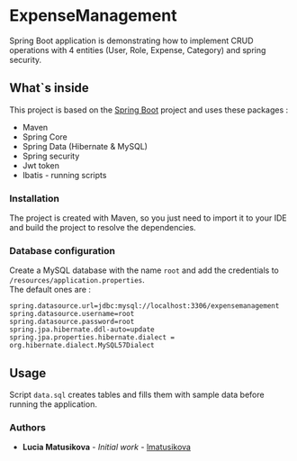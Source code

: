# ExpenseManagement

Spring Boot application is demonstrating how to implement CRUD operations with 4 entities (User, Role, Expense, Category) and spring security.

## What`s inside

This project is based on the [Spring Boot](http://projects.spring.io/spring-boot/) project and uses these packages :
- Maven
- Spring Core
- Spring Data (Hibernate & MySQL)
- Spring security
- Jwt token
- Ibatis - running scripts

### Installation

The project is created with Maven, so you just need to import it to your IDE and build the project to resolve the dependencies.

### Database configuration
Create a MySQL database with the name `root` and add the credentials to `/resources/application.properties`.  
The default ones are :

```
spring.datasource.url=jdbc:mysql://localhost:3306/expensemanagement
spring.datasource.username=root
spring.datasource.password=root
spring.jpa.hibernate.ddl-auto=update
spring.jpa.properties.hibernate.dialect = org.hibernate.dialect.MySQL57Dialect
```

## Usage
Script `data.sql` creates tables and fills them with sample data before running the application.

### Authors

* **Lucia Matusikova** - *Initial work* - [lmatusikova](https://github.com/lmatusikova)
